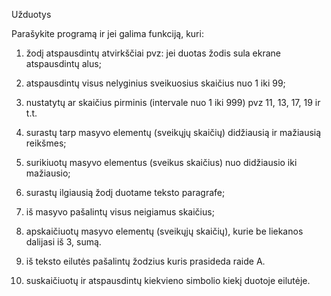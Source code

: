 Užduotys

Parašykite programą ir jei galima funkciją, kuri: 

1. žodį atspausdintų atvirkščiai pvz: jei duotas žodis sula ekrane atspausdintų alus;

2. atspausdintų visus nelyginius sveikuosius skaičius nuo 1 iki 99;

3. nustatytų ar skaičius pirminis (intervale nuo 1 iki 999) pvz 11, 13, 17, 19 ir t.t.

4. surastų tarp masyvo elementų (sveikųjų skaičių) didžiausią ir mažiausią reikšmes;

5. surikiuotų masyvo elementus (sveikus skaičius) nuo didžiausio iki mažiausio;

6. surastų ilgiausią žodį duotame teksto paragrafe;

7. iš masyvo pašalintų visus neigiamus skaičius;

8. apskaičiuotų masyvo elementų (sveikųjų skaičių), kurie be liekanos dalijasi iš 3, sumą.

9. iš teksto eilutės pašalintų žodzius kuris prasideda raide A.

10. suskaičiuotų ir atspausdintų kiekvieno simbolio kiekį duotoje eilutėje.
